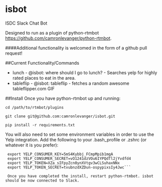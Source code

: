 # isbot
ISDC Slack Chat Bot

Designed to run as a plugin of python-rtmbot https://github.com/camronlevanger/python-rtmbot.

####Additional functionality is welcomed in the form of a github pull request!

##Current Functionality/Commands
+ lunch - @isbot: where should I go to lunch? - Searches yelp for highly rated places to eat in the area.
+ tableflip - @isbot: tableflip - fetches a random awesome tableflipper.com GIF

##Install
Once you have python-rtmbot up and running:

`cd /path/to/rtmbot/plugins`

`git clone git@github.com:camronlevanger/isbot.git`

`pip install -r requirements.txt`


You will also need to set some environment variables in order to use the Yelp integration. Add the following to your .bash_profile or .zshrc (or whatever it is you prefer):

```# Yelp API authentication information
 export YELP_CONSUMER_KEY=5mS4Kybbj_FCmpMpib1mgA
 export YELP_CONSUMER_SECRET=vO1241dzVOu6IYPQdTl2jYvdfd4
 export YELP_TOKEN=XZa_sIFpyZcn0ynXVtgv3wCLSuhaxNNx
 export YELP_TOKEN_SECRET=tvubnzdXZDun-ospypixsIy4Jwc```

 Once you have completed the install, restart python-rtmbot. isbot should be now connected to Slack.
